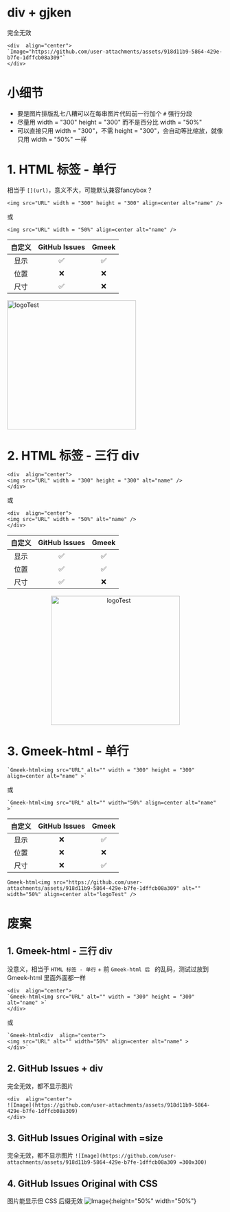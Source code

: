 # div + gjken
完全无效
```
<div  align="center">    
`Image="https://github.com/user-attachments/assets/918d11b9-5864-429e-b7fe-1dffcb08a309"`
</div>
```

# 小细节
- 要是图片排版乱七八糟可以在每串图片代码前一行加个 `#` 强行分段
- 尽量用 width = "300" height = "300" 而不是百分比 width = "50%"
- 可以直接只用 width = "300"，不需 height = "300"，会自动等比缩放，就像只用 width = "50%" 一样

# 1. HTML 标签 - 单行
相当于 `[](url)`，意义不大，可能默认兼容fancybox？
```
<img src="URL" width = "300" height = "300" align=center alt="name" />
```
或
```
<img src="URL" width = "50%" align=center alt="name" />
```

| 自定义 | GitHub Issues | Gmeek |
| :------: | :--------------: | :-------: |
| 显示     | ✅                 | ✅      |
| 位置     | ❌                 | ❌      |
| 尺寸     | ✅                 | ❌      |

<img src="https://github.com/user-attachments/assets/918d11b9-5864-429e-b7fe-1dffcb08a309" width = "300" height = "300" align=center alt="logoTest" />


# 2. HTML 标签 - 三行 div
```
<div  align="center">    
<img src="URL" width = "300" height = "300" alt="name" />
</div>
```
或
```
<div  align="center">    
<img src="URL" width = "50%" alt="name" />
</div>
```

| 自定义 | GitHub Issues | Gmeek |
| :------: | :--------------: | :-------: |
| 显示     | ✅                 | ✅      |
| 位置     | ✅                 | ✅      |
| 尺寸     | ✅                 | ❌      |

<div  align="center">    
<img src="https://github.com/user-attachments/assets/918d11b9-5864-429e-b7fe-1dffcb08a309" width = "300" height = "300" alt="logoTest" />
</div>


# 3. Gmeek-html - 单行
```
`Gmeek-html<img src="URL" alt="" width = "300" height = "300" align=center alt="name" >`
```
或
```
`Gmeek-html<img src="URL" alt="" width="50%" align=center alt="name" >`
```

| 自定义 | GitHub Issues | Gmeek |
| :------: | :--------------: | :-------: |
| 显示     | ❌                 | ✅      |
| 位置     | ❌                 | ❌      |
| 尺寸     | ❌                 | ✅      |

`Gmeek-html<img src="https://github.com/user-attachments/assets/918d11b9-5864-429e-b7fe-1dffcb08a309" alt="" width="50%" align=center alt="logoTest" />`

# 废案

## 1. Gmeek-html - 三行 div
没意义，相当于 `HTML 标签 - 单行` + 前 `Gmeek-html 后 ` 的乱码，测试过放到 Gmeek-html 里面外面都一样
```
<div  align="center">   
`Gmeek-html<img src="URL" alt="" width = "300" height = "300" alt="name" >`
</div>
```
或
```
`Gmeek-html<div  align="center"> 
<img src="URL" alt="" width="50%" align=center alt="name" >
</div>`
```


## 2. GitHub Issues + div
完全无效，都不显示图片
```
<div  align="center">    
![Image](https://github.com/user-attachments/assets/918d11b9-5864-429e-b7fe-1dffcb08a309)
</div>
```

## 3. GitHub Issues Original with =size
完全无效，都不显示图片
`![Image](https://github.com/user-attachments/assets/918d11b9-5864-429e-b7fe-1dffcb08a309 =300x300)`

## 4. GitHub Issues Original with CSS
图片能显示但 CSS 后缀无效
![Image](https://github.com/user-attachments/assets/918d11b9-5864-429e-b7fe-1dffcb08a309){:height="50%" width="50%"}







